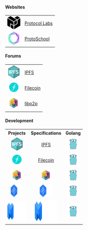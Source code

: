 #### Websites

<table boder=0>
<tr>
    <td><img src="./images/icons/logo_protocol_labs.svg" height="42" width="42"></td>
    <td><a href="https://protocol.ai">Protocol Labs</a></td>
</tr>
<tr>
    <td><img src="./images/icons/favicon_protoschool.png" height="42" width="42"></td>
    <td><a href="https://proto.school">ProtoSchool</a></td>
</tr>
</table>

#### Forums

<table boder=0>
<tr>
    <td><img src="./images/icons/ipfs.png" height="42" width="42"></td>
    <td><a href="https://discuss.ipfs.io/">IPFS</a></td>
</tr>
<tr>
    <td><img src="./images/icons/filecoin.png" height="42" width="42"></td>
    <td><a href="https://discuss.filecoin.io/">Filecoin</a></td>
</tr>
<tr>
    <td><img src="./images/icons/libp2p.jpeg" height="42" width="42"></td>
    <td><a href="https://discuss.libp2p.io/">libp2p</a></td>
</tr>
</table>


#### Development

<table boder=0 align="center">
<tr>
<th>Projects</th><th>Specifications</th><th>Golang</th>
</tr>
<tr align="center">
    <td><a href="https://github.com/ipfs">
        <img src="./images/icons/ipfs.png" height="42" width="42"></a>
    </td>
    <td><a href="https://github.com/ipfs/specs">IPFS</a>
    </td>
    <td><a href="https://github.com/ipfs/go-ipfs">
        <img src="./images/icons/gopher.png" height="42" width="42"></a>
    </td>
</tr>
<tr align="center">
    <td><a href="https://github.com/filecoin-project">
        <img src="./images/icons/filecoin.png" height="42" width="42"></a>
    </td>
    <td><a href="https://github.com/filecoin-project/specs">Filecoin</a>
    </td>
    <td><a href="https://github.com/filecoin-project/go-filecoin">
        <img src="./images/icons/gopher.png" height="42" width="42"></a>
    </td>
</tr>
<tr align="center">
    <td><a href="https://github.com/libp2p/specs">
        <img src="./images/icons/libp2p.jpeg" height="42" width="42"></a>
    </td>
    <td><a href="https://github.com/libp2p/specs">
        <img src="./images/icons/libp2p.jpeg" height="42" width="42"></a>
    </td>
    <td><a href="https://github.com/libp2p/go-libp2p">
        <img src="./images/icons/gopher.png" height="42" width="42"></a>
    </td>
</tr>
<tr align="center">
    <td><a href="https://github.com/ipld/specs">
        <img src="./images/icons/logotype_IPLD.svg" height="42" width="42"></a>
    </td>
    <td><a href="https://github.com/ipld/specs">
        <img src="./images/icons/logotype_IPLD.svg" height="42" width="42"></a>
    </td>
    <td><a href="https://github.com/ipld/go-ipld-prime">
        <img src="./images/icons/gopher.png" height="42" width="42"></a>
    </td>
</tr>
<tr align="center">
    <td><a href="https://github.com/multiformats">
        <img src="./images/icons/logotype_multi.svg" height="62" width="62"></a>
    </td>
    <td><a href="https://github.com/multiformats">
        <img src="./images/icons/logotype_multi.svg" height="72" width="72"></a>
    </td>
    <td><a href="https://github.com/multiformats?language=go">
        <img src="./images/icons/gopher.png" height="42" width="42"></a>
    </td>
</tr>
</table>


